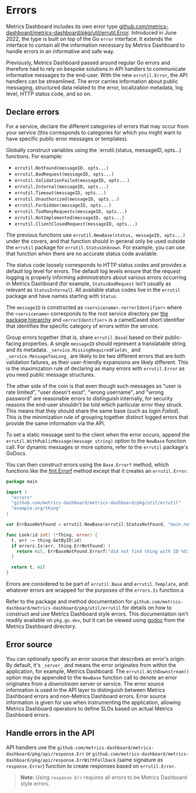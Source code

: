 # Errors

Metrics Dashboard includes its own error type [github.com/metrics-dashboard/metrics-dashboard/pkg/util/errutil.Error](../../pkg/util/errutil/errors.go).
Introduced in June 2022, the type is built on top of the Go `error` interface.
It extends the interface to contain all the information necessary by Metrics Dashboard to handle errors in an informative and safe way.

Previously, Metrics Dashboard passed around regular Go errors and therefore had to
rely on bespoke solutions in API handlers to communicate informative
messages to the end-user. With the new `errutil.Error`, the API handlers
can be streamlined. The error carries information about public messaging,
structured data related to the error, localization metadata, log level,
HTTP status code, and so on.

## Declare errors

For a service, declare the different categories of errors that may occur
from your service (this corresponds to categories for which you might want
to have specific public error messages or templates).

Globally construct variables using the `errutil.<status>(status, messageID, opts...)
functions. For example:

- `errutil.NotFound(messageID, opts...)`
- `errutil.BadRequest(messageID, opts...)`
- `errutil.ValidationFailed(messageID, opts...)`
- `errutil.Internal(messageID, opts...)`
- `errutil.Timeout(messageID, opts...)`
- `errutil.Unauthorized(messageID, opts...)`
- `errutil.Forbidden(messageID, opts...)`
- `errutil.TooManyRequests(messageID, opts...)`
- `errutil.NotImplemented(messageID, opts...)`
- `errutil.ClientClosedRequest(messageID, opts...)`

The previous functions use `errutil.NewBase(status, messageID, opts...)` under the covers, and that function should in general only be used outside the `errutil` package for `errutil.StatusUnknown`. For example, you can use that function when there are no accurate status code available.

The status code loosely corresponds to HTTP status codes and provides a
default log level for errors.
The default log levels ensure that the request logging is properly informing administrators about various errors occurring in Metrics Dashboard (for example, `StatusBadRequest` isn't usually as relevant as `StatusInternal`).
All available status codes live in the `errutil` package and have names starting with `Status`.

The `messageID` is constructed as `<servicename>.<errorIdentifier>` where
the `<servicename>` corresponds to the root service directory per
[the package hierarchy](package-hierarchy.md) and `<errorIdentifier>`
is a camelCased short identifier that identifies the specific category
of errors within the service.

Group errors together (that is, share `errutil.Base`) based on
their public-facing properties. A single `messageID` should represent a
translatable string and its metadata.
`_service.MissingRequiredFields_` and `_service.MessageTooLong_` are likely
to be two different errors that are both validation failures, as their
user-friendly expansions are likely different.
This is the maximization rule of declaring as many errors with `errutil.Error` as you need public message structures.

The other side of the coin is that even though such messages as
"user is rate limited", "user doesn't exist", "wrong username", and
"wrong password" are reasonable errors to distinguish internally,
for security reasons the end-user shouldn't be told which particular
error they struck. This means that they should share the same base (such
as _login.Failed_).
This is the minimization rule of grouping together distinct logged errors that provide the same information via the API.

To set a static message sent to the client when the error occurs, append the
`errutil.WithPublicMessage(message string)` option to
the `NewBase` function call. For dynamic messages or more options, refer
to the `errutil` package's GoDocs.

You can then construct errors using the `Base.Errorf` method, which
functions like the [fmt.Errorf](https://pkg.go.dev/fmt#Errorf) method
except that it creates an `errutil.Error`.

```go
package main

import (
  "errors"
  "github.com/metrics-dashboard/metrics-dashboard/pkg/util/errutil"
  "example.org/thing"
)

var ErrBaseNotFound = errutil.NewBase(errutil.StatusNotFound, "main.notFound", errutil.WithPublicMessage("Thing not found"))

func Look(id int) (*Thing, error) {
  t, err := thing.GetByID(id)
  if errors.Is(err, thing.ErrNotFound) {
    return nil, ErrBaseNotFound.Errorf("did not find thing with ID %d: %w", id, err)
  }

  return t, nil
}
```

Errors are considered to be part of `errutil.Base` and
`errutil.Template`, and whatever errors are wrapped for the purposes of the
`errors.Is` function.a

Refer to the package and method documentation for
`github.com/metrics-dashboard/metrics-dashboard/pkg/util/errutil` for details on how to
construct and use Metrics Dashboard style errors.
This documentation isn't readily available on `pkg.go.dev`, but it can be viewed using [godoc](https://go.dev/cmd/godoc/) from the Metrics Dashboard directory.

## Error source

You can optionally specify an error source that describes an error's origin.
By default, it's `_server_` and means the error originates from within the application, for example, Metrics Dashboard.
The `errutil.WithDownstream()` option may be appended to the `NewBase` function call to denote an error originates from a _downstream_ server or service.
The error source information is used in the API layer to distinguish between Metrics Dashboard errors and non-Metrics Dashboard errors. Error source information is given for use when instrumenting the application, allowing Metrics Dashboard operators to define SLOs based on actual Metrics Dashboard errors.

## Handle errors in the API

API handlers use the `github.com/metrics-dashboard/metrics-dashboard/pkg/api/response.Err`
or `github.com/metrics-dashboard/metrics-dashboard/pkg/api/response.ErrWithFallback`
(same signature as `response.Error`) function to create responses based
on `errutil.Error`.

> **Note:** Using `response.Err` requires all errors to be Metrics Dashboard style errors.
